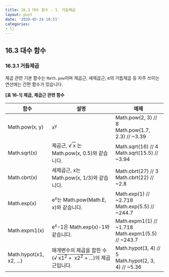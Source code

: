 ```yaml
---
title: 16.3 대수 함수 - 1. 거듭제곱
layout: post
date: '2020-05-24 10:53'
categories:
- lj
---
```


## 16.3 대수 함수

### 16.3.1 거듭제곱

제곱 관련 기본 함수는 `Math.pow`이며 제곱근, 세제곱근, e의 거듭제곱 등 자주 쓰이는 연산에는 
간편 함수가 있습니다.

**[표 16-1] 제곱, 제곱근 관련 함수**

|함수|설명|예제|
|-----|----|----|
|Math.pow(x, y)| x<sup>y</sup> | Math.pow(2, 3)  // 8 <br> Math.pow(1.7, 2.3)  // ~3.39 |
|Math.sqrt(x)|제곱근, &radic;<span style="border-top:1px solid #000">&nbsp;x</span> 는 Math.pow(x, 0.5)와 같습니다. | Math.sqrt(16)  // 4 <br> Math.sqrt(15.5)  // ~3.94 |
|Math.cbrt(x)|세제곱근, x는 Math.pow(x, 1/3)와 같습니다.|Math.cbrt(27)  // 3 <br> Math.cbrt(22)  // ~2.8|
|Math.exp(x)|e<sup>x</sup>는 Math.pow(Math.E, x)와 같습니다.|Math.exp(1)  // ~2.718 <br> Math.exp(5.5)  // ~244.7|
|Math.expm1(x)|e<sup>x</sup>-1은 Math.exp(x)-1와 같습니다.|Math.expm1(1)  // ~1.718 <br> Math.expm1(5.5)  // ~243.7|
|Math.hypot(x1, x2, ...)|매개변수의 제곱을 합한 수(&radic;<span style="border-top:1px solid #000">&nbsp;x1<sup>2</sup> + &nbsp;x2<sup>2</sup> + ...</span>)의 제곱근입니다. | Math.hypot(3, 4)  // 5 <br> Math.hypot(2, 3, 4) // ~5.36 |
